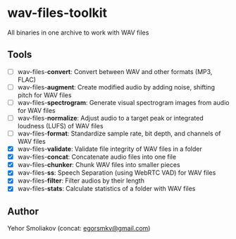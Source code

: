 # wav-files-toolkit

All binaries in one archive to work with WAV files

## Tools

- [ ] wav-files-**convert**: Convert between WAV and other formats (MP3, FLAC)
- [ ] wav-files-**augment**: Create modified audio by adding noise, shifting pitch for WAV files
- [ ] wav-files-**spectrogram**: Generate visual spectrogram images from audio for WAV files
- [ ] wav-files-**normalize**: Adjust audio to a target peak or integrated loudness (LUFS) of WAV files
- [ ] wav-files-**format**: Standardize sample rate, bit depth, and channels of WAV files
- [x] wav-files-**validate**: Validate file integrity of WAV files in a folder
- [x] wav-files-**concat**: Concatenate audio files into one file
- [x] wav-files-**chunker**: Chunk WAV files into smaller pieces
- [x] wav-files-**ss**: Speech Separation (using WebRTC VAD) for WAV files
- [x] wav-files-**filter**: Filter audios by their length
- [x] wav-files-**stats**: Calculate statistics of a folder with WAV files

## Author

Yehor Smoliakov (concat: <egorsmkv@gmail.com>)
